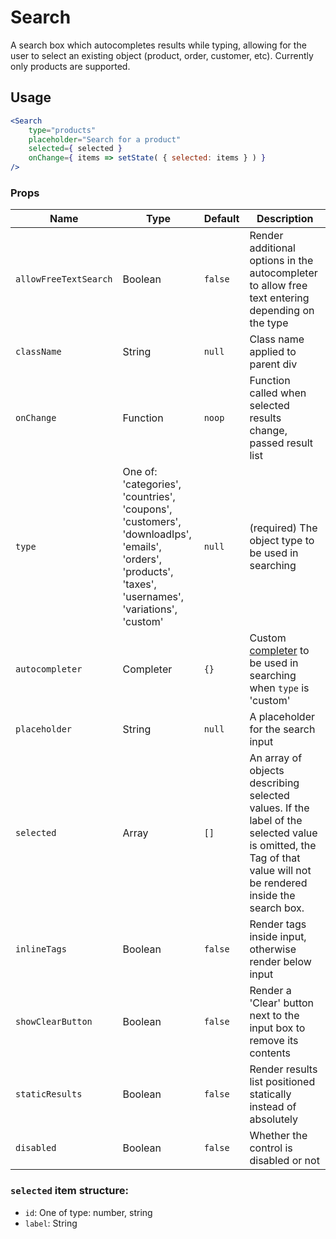 Search
===

A search box which autocompletes results while typing, allowing for the user to select an existing object
(product, order, customer, etc). Currently only products are supported.

## Usage

```jsx
<Search
	type="products"
	placeholder="Search for a product"
	selected={ selected }
	onChange={ items => setState( { selected: items } ) }
/>
```

### Props

Name | Type | Default | Description
--- | --- | --- | ---
`allowFreeTextSearch` | Boolean | `false` | Render additional options in the autocompleter to allow free text entering depending on the type
`className` | String | `null` | Class name applied to parent div
`onChange` | Function | `noop` | Function called when selected results change, passed result list
`type` | One of: 'categories', 'countries', 'coupons', 'customers', 'downloadIps', 'emails', 'orders', 'products', 'taxes', 'usernames', 'variations', 'custom' | `null` | (required) The object type to be used in searching
`autocompleter` | Completer | `{}` | Custom [completer](https://github.com/WordPress/gutenberg/tree/master/packages/components/src/autocomplete#the-completer-interface) to be used in searching when `type` is 'custom'
`placeholder` | String | `null` | A placeholder for the search input
`selected` | Array | `[]` | An array of objects describing selected values. If the label of the selected value is omitted, the Tag of that value will not be rendered inside the search box.
`inlineTags` | Boolean | `false` | Render tags inside input, otherwise render below input
`showClearButton` | Boolean | `false` | Render a 'Clear' button next to the input box to remove its contents
`staticResults` | Boolean | `false` | Render results list positioned statically instead of absolutely
`disabled` | Boolean | `false` | Whether the control is disabled or not

### `selected` item structure:

- `id`: One of type: number, string
- `label`: String